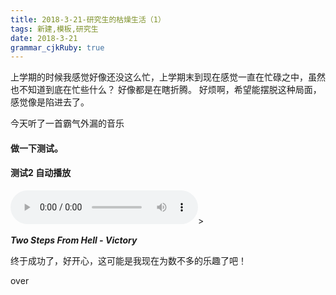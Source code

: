 ```yaml
---
title: 2018-3-21-研究生的枯燥生活（1） 
tags: 新建,模板,研究生
date: 2018-3-21
grammar_cjkRuby: true
---
```


上学期的时候我感觉好像还没这么忙，上学期末到现在感觉一直在忙碌之中，虽然也不知道到底在忙些什么？
好像都是在瞎折腾。
好烦啊，希望能摆脱这种局面，感觉像是陷进去了。

今天听了一首霸气外漏的音乐

  ####  做一下测试。
  ####  测试2 自动播放

<audio controls autoplay height="100" width="100"  loop="loop">
  <source src="/audio/Two Steps From Hell - Victory.mp3" type="audio/mpeg">
  <source src="/audio/范炜与程渤智 - 西安人的歌.mp3" type="audio/mpeg">
  <embed height="50" width="100" src="/audio/Two Steps From Hell - Victory.mp3">
</audio>>

 *****Two Steps From Hell - Victory*****


终于成功了，好开心，这可能是我现在为数不多的乐趣了吧！



over